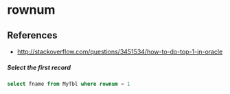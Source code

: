 # rownum

## References
* http://stackoverflow.com/questions/3451534/how-to-do-top-1-in-oracle

##### Select the first record
```sql
select fname from MyTbl where rownum = 1
```
